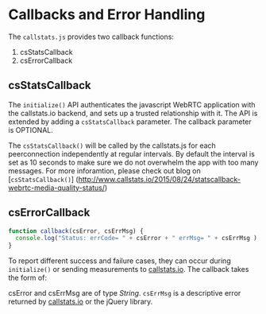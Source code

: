 
# Callbacks and Error Handling

The `callstats.js` provides two callback functions:

1. csStatsCallback
2. csErrorCallback

## csStatsCallback

The `initialize()` API authenticates the javascript WebRTC application with the callstats.io backend, and sets up a trusted relationship with it. The API is extended by adding a `csStatsCallback` parameter. The callback parameter is OPTIONAL.

The `csStatsCallback()` will be called by the callstats.js for each peerconnection independently at regular intervals. By default the interval is set as 10 seconds to make sure we do not overwhelm the app with too many messages. For more inforamtion, please check out blog on [`csStatsCallback()`] (http://www.callstats.io/2015/08/24/statscallback-webrtc-media-quality-status/)

## csErrorCallback

```javascript
function callback(csError, csErrMsg) {
  console.log("Status: errCode= " + csError + " errMsg= " + csErrMsg ); }
}
```

To report different success and failure cases, they can occur during `initialize()` or sending measurements to [callstats.io]({{site.callstats.backend-url}}). The callback takes the form of:

csError and csErrMsg are of type _String_. `csErrMsg` is a descriptive error returned by [callstats.io]({{site.callstats.backend-url}}) or the jQuery library.


